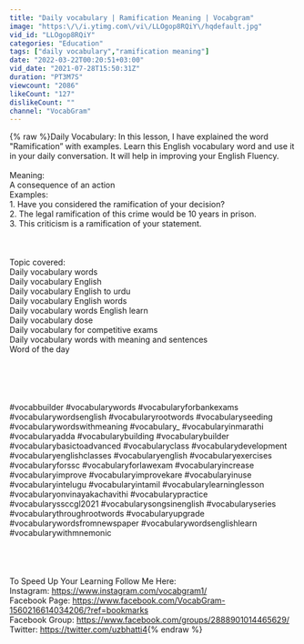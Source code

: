 ```yaml
---
title: "Daily vocabulary | Ramification Meaning | Vocabgram"
image: "https:\/\/i.ytimg.com\/vi\/LLOgop8RQiY\/hqdefault.jpg"
vid_id: "LLOgop8RQiY"
categories: "Education"
tags: ["daily vocabulary","ramification meaning"]
date: "2022-03-22T00:20:51+03:00"
vid_date: "2021-07-28T15:50:31Z"
duration: "PT3M7S"
viewcount: "2086"
likeCount: "127"
dislikeCount: ""
channel: "VocabGram"
---
```

{% raw %}Daily Vocabulary: In this lesson, I have explained the word &quot;Ramification” with examples. Learn this English vocabulary word and use it in your daily conversation. It will help in improving your English Fluency.<br /><br />Meaning: <br />A consequence of an action<br />Examples: <br />1. Have you considered the ramification of your decision?<br />2. The legal ramification of this crime would be 10 years in prison. <br />3. This criticism is a ramification of your statement. <br /><br /><br /><br />Topic covered:<br />Daily vocabulary words<br />Daily vocabulary English<br />Daily vocabulary English to urdu<br />Daily vocabulary English words<br />Daily vocabulary words English learn<br />Daily vocabulary dose<br />Daily vocabulary for competitive exams<br />Daily vocabulary words with meaning and sentences<br />Word of the day<br /><br /><br /><br /><br /><br />#vocabbuilder #vocabularywords #vocabularyforbankexams #vocabularywordsenglish #vocabularyrootwords #vocabularyseeding #vocabularywordswithmeaning #vocabulary_ #vocabularyinmarathi #vocabularyadda #vocabularybuilding #vocabularybuilder #vocabularybasictoadvanced #vocabularyclass #vocabularydevelopment #vocabularyenglishclasses #vocabularyenglish #vocabularyexercises #vocabularyforssc #vocabularyforlawexam #vocabularyincrease #vocabularyimprove #vocabularyimprovekare #vocabularyinuse #vocabularyintelugu #vocabularyintamil #vocabularylearninglesson #vocabularyonvinayakachavithi #vocabularypractice #vocabularyssccgl2021 #vocabularysongsinenglish #vocabularyseries #vocabularythroughrootwords #vocabularyupgrade #vocabularywordsfromnewspaper #vocabularywordsenglishlearn #vocabularywithmnemonic<br /><br /><br /><br /><br />To Speed Up Your Learning Follow Me Here:<br />Instagram: <a rel="nofollow" target="blank" href="https://www.instagram.com/vocabgram1/">https://www.instagram.com/vocabgram1/</a><br />Facebook Page: <a rel="nofollow" target="blank" href="https://www.facebook.com/VocabGram-1560216614034206/?ref=bookmarks">https://www.facebook.com/VocabGram-1560216614034206/?ref=bookmarks</a><br />Facebook Group: <a rel="nofollow" target="blank" href="https://www.facebook.com/groups/2888901014465629/">https://www.facebook.com/groups/2888901014465629/</a><br />Twitter: <a rel="nofollow" target="blank" href="https://twitter.com/uzbhatti4">https://twitter.com/uzbhatti4</a>{% endraw %}
